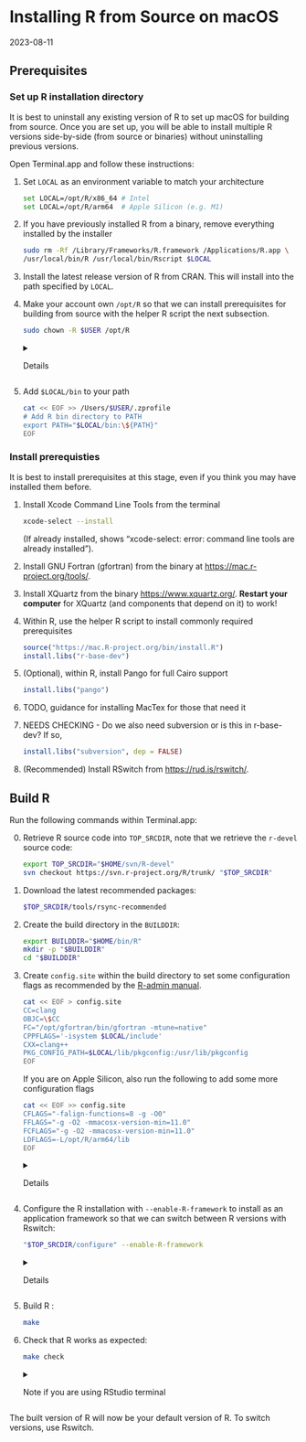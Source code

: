 Installing R from Source on macOS
================
2023-08-11

## Prerequisites

### Set up R installation directory

It is best to uninstall any existing version of R to set up macOS for
building from source. Once you are set up, you will be able to install
multiple R versions side-by-side (from source or binaries) without
uninstalling previous versions.

Open Terminal.app and follow these instructions:

1.  Set `LOCAL` as an environment variable to match your architecture

    ``` sh
    set LOCAL=/opt/R/x86_64 # Intel
    set LOCAL=/opt/R/arm64  # Apple Silicon (e.g. M1)
    ```

2.  If you have previously installed R from a binary, remove everything
    installed by the installer

    ``` sh
    sudo rm -Rf /Library/Frameworks/R.framework /Applications/R.app \
    /usr/local/bin/R /usr/local/bin/Rscript $LOCAL  
    ```

3.  Install the latest release version of R from CRAN. This will install
    into the path specified by `LOCAL`.

4.  Make your account own `/opt/R` so that we can install prerequisites
    for building from source with the helper R script the next
    subsection.

    ``` sh
    sudo chown -R $USER /opt/R
    ```

    <details>
    <summary>

    Details

    </summary>

    If this is skipped, get errors when running
    `install.libs("r-base-dev")`, e.g. ” Can’t restore time”, “Can’t
    unlink already-existing object”

    </details>

5.  Add `$LOCAL/bin` to your path

    ``` sh
    cat << EOF >> /Users/$USER/.zprofile
    # Add R bin directory to PATH
    export PATH="$LOCAL/bin:\${PATH}"
    EOF
    ```

### Install prerequisties

It is best to install prerequisites at this stage, even if you think you
may have installed them before.

1.  Install Xcode Command Line Tools from the terminal

    ``` sh
    xcode-select --install
    ```

    (If already installed, shows “xcode-select: error: command line
    tools are already installed”).

2.  Install GNU Fortran (gfortran) from the binary at
    <https://mac.r-project.org/tools/>.

3.  Install XQuartz from the binary <https://www.xquartz.org/>.
    **Restart your computer** for XQuartz (and components that depend on
    it) to work!

4.  Within R, use the helper R script to install commonly required
    prerequisites

    ``` r
    source("https://mac.R-project.org/bin/install.R")
    install.libs("r-base-dev")
    ```

5.  (Optional), within R, install Pango for full Cairo support

    ``` r
    install.libs("pango")
    ```

6.  TODO, guidance for installing MacTex for those that need it

7.  NEEDS CHECKING - Do we also need subversion or is this in
    r-base-dev? If so,

    ``` r
    install.libs("subversion", dep = FALSE)
    ```

8.  (Recommended) Install RSwitch from <https://rud.is/rswitch/>.

## Build R

Run the following commands within Terminal.app:

0.  Retrieve R source code into `TOP_SRCDIR`, note that we retrieve the
    `r-devel` source code:

    ``` sh
    export TOP_SRCDIR="$HOME/svn/R-devel"
    svn checkout https://svn.r-project.org/R/trunk/ "$TOP_SRCDIR"
    ```

1.  Download the latest recommended packages:

    ``` sh
    $TOP_SRCDIR/tools/rsync-recommended
    ```

2.  Create the build directory in the `BUILDDIR`:

    ``` sh
    export BUILDDIR="$HOME/bin/R"
    mkdir -p "$BUILDDIR"
    cd "$BUILDDIR"
    ```

3.  Create `config.site` within the build directory to set some
    configuration flags as recommended by the [R-admin
    manual](https://cran.r-project.org/doc/manuals/r-devel/R-admin.html#Prerequisites).

    ``` sh
    cat << EOF > config.site
    CC=clang
    OBJC=\$CC
    FC="/opt/gfortran/bin/gfortran -mtune=native"
    CPPFLAGS='-isystem $LOCAL/include'
    CXX=clang++
    PKG_CONFIG_PATH=$LOCAL/lib/pkgconfig:/usr/lib/pkgconfig
    EOF
    ```

    If you are on Apple Silicon, also run the following to add some more
    configuration flags

    ``` sh
    cat << EOF >> config.site
    CFLAGS="-falign-functions=8 -g -O0"
    FFLAGS="-g -O2 -mmacosx-version-min=11.0"
    FCFLAGS="-g -O2 -mmacosx-version-min=11.0"
    LDFLAGS=-L/opt/R/arm64/lib
    EOF
    ```

    <details>
    <summary>

    Details

    </summary>

    Some modifications: `-O0` to enable debugging symbols and disable
    compiler optimisations for better debugging experience;
    `-mmacos-version-min` corrected \[?\] to `-mmacosx-version-min`;
    `LDFLAGS=-L/opt/R/arm64/lib` added so that liblzma can be found.

    </details>

4.  Configure the R installation with `--enable-R-framework` to install
    as an application framework so that we can switch between R versions
    with Rswitch:

    ``` sh
    "$TOP_SRCDIR/configure" --enable-R-framework
    ```

    <details>
    <summary>

    Details

    </summary>

    This assumes you only want to work with one development version of R
    that will be identified by the Major.Minor version number. To
    customize the version name use `--enable-R-framework FW=VERSION`
    where e.g. VERSION=4.4-dev. The compilation options in [R-admin
    manual](https://cran.r-project.org/doc/manuals/r-devel/R-admin.html#Prerequisites)
    to define the location of X11 and tcltk libraries does not seem to
    be necessary.

    </details>

5.  Build R :

    ``` sh
    make
    ```

6.  Check that R works as expected:

    ``` sh
    make check
    ```

    <details>
    <summary>

    Note if you are using RStudio terminal

    </summary>

    `make check` will fail unless you run `unset R_HOME` first

    </details>

The built version of R will now be your default version of R. To switch
versions, use Rswitch.
